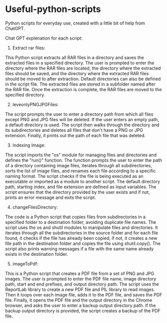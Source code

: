 # Useful-python-scripts
Python scripts for everyday use, created with a little bit of help from ChatGPT.

Chat GPT explenation for each script:

1. Extract rar files:

This Python script extracts all RAR files in a directory and saves the extracted files in a specified directory. The user is prompted to enter the directory where the RAR files are located, the directory where the extracted files should be saved, and the directory where the extracted RAR files should be moved to after extraction. Default directories can also be defined in the script file. The extracted files are stored in a subfolder named after the RAR file. Once the extraction is complete, the RAR files are moved to the specified directory.

2. leveonlyPNGJPGFiles:

The script prompts the user to enter a directory path from which all files except PNG and JPG files will be deleted. If the user enters an empty path, a default directory is used. The script then walks through the directory and its subdirectories and deletes all files that don't have a PNG or JPG extension. Finally, it prints out the path of each file that was deleted.

3. Indexing Image:

The script imports the "os" module for managing files and directories and defines the "run()" function. The function prompts the user to enter the path of a directory containing image files, iterates through all subdirectories, sorts the list of image files, and renames each file according to a specific naming format. The script checks if the file is being executed as an executable or imported as a module to another script. The default directory path, starting index, and file extension are defined as input variables. The script ensures that the directory provided by the user exists and if not, prints an error message and exits the script.

4. changeFilesDirectory:

The code is a Python script that copies files from subdirectories in a specified folder to a destination folder, avoiding duplicate file names. The script uses the os and shutil modules to manipulate files and directories. It iterates through all the subdirectories in the source folder and for each file found, it checks if the file has already been copied, if not, it creates a new file path in the destination folder and copies the file using shutil.copy(). The script also prints warning messages if a file with the same name already exists in the destination folder.

5. imageToPdf:

This is a Python script that creates a PDF file from a set of PNG and JPG images. The user is prompted to enter the PDF file name, image directory path, start and end prefixes, and output directory path. The script uses the ReportLab library to create a new PDF file and PIL library to read images. Then it loops over each image file, adds it to the PDF file, and saves the PDF file. Finally, it opens the PDF file and the output directory in the Chrome browser, and asks the user to enter a backup output directory path. If the backup output directory is provided, the script creates a backup of the PDF file.
